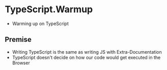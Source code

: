 # TypeScript.Warmup

- Warming up on TypeScript

## Premise

- Writing TypeScript is the same as writing JS with Extra-Documentation
- TypeScript doesn't decide on how our code would get executed in the Browser



